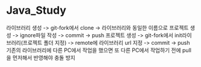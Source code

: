 # Java_Study

라이브러리 생성 -> git-fork에서 clone -> 라이브러리와 동일한 이름으로 프로젝트 생성 -> ignore파일 작성 -> commit -> push
프로젝트 생성 -> git-fork에서 init라이브러리(프로젝트 폴더 지정) -> remote에 라이브러리 url 지정 -> commit -> push
기존의 라이브러리에 다른 PC에서 작업을 했으면 또 다른 PC에서 작업하기 전에 pull을 먼저해서 반영해야 충돌 방지
